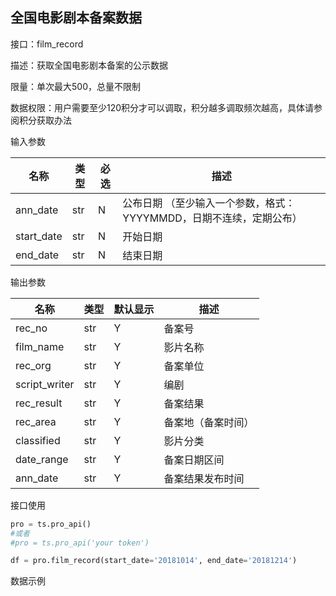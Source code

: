 ## 全国电影剧本备案数据

接口：film_record

描述：获取全国电影剧本备案的公示数据

限量：单次最大500，总量不限制

数据权限：用户需要至少120积分才可以调取，积分越多调取频次越高，具体请参阅积分获取办法 

输入参数

| 名称 | 类型 | 必选 | 描述 |
| --- | --- | --- | --- |
| ann_date | str | N | 公布日期 （至少输入一个参数，格式：YYYYMMDD，日期不连续，定期公布） |
| start_date | str | N | 开始日期 |
| end_date | str | N | 结束日期 |

输出参数

| 名称 | 类型 | 默认显示 | 描述 |
| --- | --- | --- | --- |
| rec_no | str | Y | 备案号 |
| film_name | str | Y | 影片名称 |
| rec_org | str | Y | 备案单位 |
| script_writer | str | Y | 编剧 |
| rec_result | str | Y | 备案结果 |
| rec_area | str | Y | 备案地（备案时间） |
| classified | str | Y | 影片分类 |
| date_range | str | Y | 备案日期区间 |
| ann_date | str | Y | 备案结果发布时间 |

接口使用

```python
pro = ts.pro_api()
#或者
#pro = ts.pro_api('your token')

df = pro.film_record(start_date='20181014', end_date='20181214')
```

数据示例